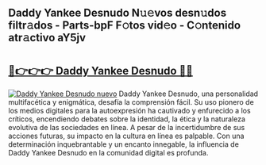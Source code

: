 ## Daddy Yankee Desnudo N𝚞𝚎vos desn𝚞dos filtr𝚊dos - Parts-bpF F𝚘tos vid𝚎o - C𝚘ntenido atr𝚊ctivo aY5jv

# <h2><a href="http://mb4sh1.tromn.icu/?c=Daddy+Yankee+Desnudo">🔗👉👉👉 Daddy Yankee Desnudo 🔗🔗</a></h2>

[![Daddy Yankee Desnudo nuevo](https://i.imgur.com/pEAQMta.gif)](http://mb4sh1.tromn.icu/?c=Daddy+Yankee+Desnudo)
Daddy Yankee Desnudo, una personalidad multifacética y enigmática, desafía la comprensión fácil. Su uso pionero de los medios digitales para la autoexpresión ha cautivado y enfurecido a los críticos, encendiendo debates sobre la identidad, la ética y la naturaleza evolutiva de las sociedades en línea. A pesar de la incertidumbre de sus acciones futuras, su impacto en la cultura en línea es palpable. Con una determinación inquebrantable y un encanto innegable, la influencia de Daddy Yankee Desnudo en la comunidad digital es profunda.
